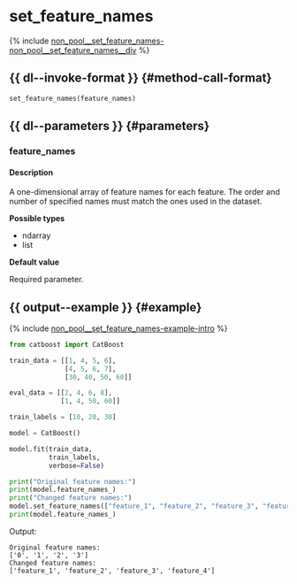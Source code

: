 # set_feature_names

{% include [non_pool__set_feature_names-non_pool__set_feature_names__div](../_includes/work_src/reusage-python/non_pool__set_feature_names__div.md) %}

## {{ dl--invoke-format }} {#method-call-format}

```python
set_feature_names(feature_names)
```

## {{ dl--parameters }} {#parameters}

### feature_names

#### Description

A one-dimensional array of feature names for each feature. The order and number of specified names must match the ones used in the dataset.

**Possible types**

- ndarray
- list

**Default value** 

Required parameter.



## {{ output--example }} {#example}

{% include [non_pool__set_feature_names-example-intro](../_includes/work_src/reusage-python/example-intro.md) %}


```python
from catboost import CatBoost

train_data = [[1, 4, 5, 6],
              [4, 5, 6, 7],
              [30, 40, 50, 60]]

eval_data = [[2, 4, 6, 8],
             [1, 4, 50, 60]]

train_labels = [10, 20, 30]

model = CatBoost()

model.fit(train_data,
          train_labels,
          verbose=False)

print("Original feature names:")
print(model.feature_names_)
print("Changed feature names:")
model.set_feature_names(["feature_1", "feature_2", "feature_3", "feature_4"])
print(model.feature_names_)

```

Output:

```
Original feature names:
['0', '1', '2', '3']
Changed feature names:
['feature_1', 'feature_2', 'feature_3', 'feature_4']
```

